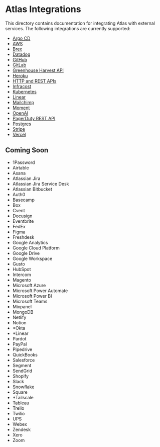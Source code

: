 # Atlas Integrations

This directory contains documentation for integrating Atlas with external services.
The following integrations are currently supported:

-   [Argo CD](argo-cd.md)
-   [AWS](aws.md)
-   [Brex](brex.md)
-   [Datadog](datadog.md)
-   [GitHub](github.md)
-   [GitLab](gitlab.md)
-   [Greenhouse Harvest API](greenhouse-harvest-api.md)
-   [Heroku](heroku.md)
-   [HTTP and REST APIs](http-and-rest-apis.md)
-   [Infracost](infracost.md)
-   [Kubernetes](kubernetes.md)
-   [Linear](linear.md)
-   [Mailchimp](mailchimp.md)
-   [Moment](moment.md)
-   [OpenAI](openai.md)
-   [PagerDuty REST API](pagerduty-rest.md)
-   [Postgres](postgres.md)
-   [Stripe](stripe.md)
-   [Vercel](vercel.md)

## Coming Soon

-   1Password
-   Airtable
-   Asana
-   Atlassian Jira
-   Atlassian Jira Service Desk
-   Atlassian Bitbucket
-   Auth0
-   Basecamp
-   Box
-   Cvent
-   Docusign
-   Eventbrite
-   FedEx
-   Figma
-   Freshdesk
-   Google Analytics
-   Google Cloud Platform
-   Google Drive
-   Google Workspace
-   Gusto
-   HubSpot
-   Intercom
-   Magento
-   Microsoft Azure
-   Microsoft Power Automate
-   Microsoft Power BI
-   Microsoft Teams
-   Mixpanel
-   MongoDB
-   Netlify
-   Notion
-   \*Okta
-   \*Linear
-   Pardot
-   PayPal
-   Pipedrive
-   QuickBooks
-   Salesforce
-   Segment
-   SendGrid
-   Shopify
-   Slack
-   Snowflake
-   Square
-   \*Tailscale
-   Tableau
-   Trello
-   Twilio
-   UPS
-   Webex
-   Zendesk
-   Xero
-   Zoom

